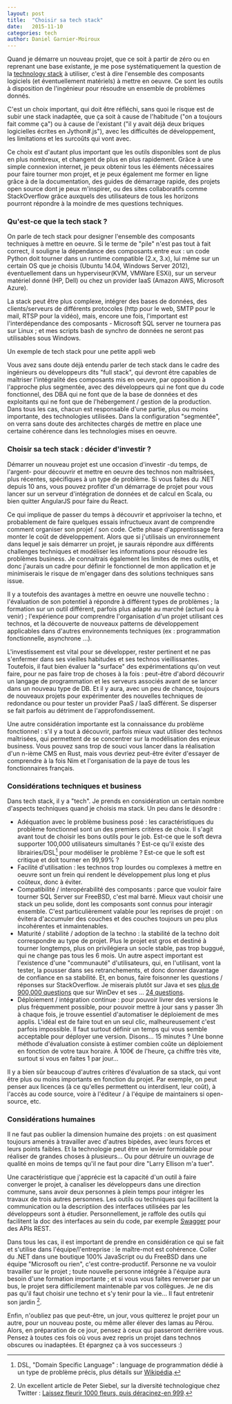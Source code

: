 ```yaml
---
layout: post
title:  "Choisir sa tech stack"
date:   2015-11-10
categories: tech
author: Daniel Garnier-Moiroux
---
```


Quand je démarre un nouveau projet, que ce soit à partir de zéro ou en reprenant une base existante, je me pose systématiquement la question de la <a href="https://en.wikipedia.org/wiki/Technology_stack" target="_blank">technology stack</a> à utiliser, c'est à dire l'ensemble des composants logiciels (et éventuellement matériels) à mettre en oeuvre. Ce sont les outils à disposition de l'ingénieur pour résoudre un ensemble de problèmes donnés.

C'est un choix important, qui doit être réfléchi, sans quoi le risque est de subir une stack inadaptée, que ça soit à cause de l'habitude ("on a toujours fait comme ça") ou à cause de l'existant ("il y avait déjà deux briques logicielles écrites en Jython#.js"), avec les difficultés de développement, les limitations et les surcoûts qui vont avec.

Ce choix est d'autant plus important que les outils disponibles sont de plus en plus nombreux, et changent de plus en plus rapidement. Grâce à une simple connexion internet, je peux obtenir tous les éléments nécessaires pour faire tourner mon projet, et je peux également me former en ligne grâce à de la documentation, des guides de démarrage rapide, des projets open source dont je peux m'inspirer, ou des sites collaboratifs comme StackOverflow grâce auxquels des utilisateurs de tous les horizons pourront répondre à la moindre de mes questions techniques. 


### Qu'est-ce que la tech stack ?
On parle de tech stack pour designer l'ensemble des composants techniques à mettre en oeuvre. Si le terme de "pile" n'est pas tout à fait correct, il souligne la dépendance des composants entre eux : un code Python doit tourner dans un runtime compatible (2.x, 3.x), lui même sur un certain OS que je choisis (Ubuntu 14.04, Windows Server 2012), éventuellement dans un hyperviseur(KVM, VMWare ESXi), sur un serveur matériel donné (HP, Dell) ou chez un provider IaaS (Amazon AWS, Microsoft Azure).

La stack peut être plus complexe, intégrer des bases de données, des clients/serveurs de différents protocoles (http pour le web, SMTP pour le mail, RTSP pour la vidéo), mais, encore une fois, l'important est l'interdépendance des composants - Microsoft SQL server ne tournera pas sur Linux ; et mes scripts bash de synchro de données ne seront pas utilisables sous Windows.


Un exemple de tech stack pour une petite appli web

Vous avez sans doute déjà entendu parler de tech stack dans le cadre des ingénieurs ou développeurs dits "full stack", qui devront être capables de maîtriser l'intégralité des composants mis en oeuvre, par opposition à l'approche plus segmentée, avec des développeurs qui ne font que du code fonctionnel, des DBA qui ne font que de la base de données et des exploitants qui ne font que de l'hébergement / gestion de la production. Dans tous les cas, chacun est responsable d'une partie, plus ou moins importante, des technologies utilisées. Dans la configuration "segmentée", on verra sans doute des architectes chargés de mettre en place une certaine cohérence dans les technologies mises en oeuvre.


### Choisir sa tech stack : décider d'investir ?
Démarrer un nouveau projet est une occasion d'investir -du temps, de l'argent- pour découvrir et mettre en oeuvre des technos non maîtrisées, plus récentes, spécifiques à un type de problème. Si vous faites du .NET depuis 10 ans, vous pouvez profiter d'un démarrage de projet pour vous lancer sur un serveur d'intégration de données et de calcul en Scala, ou bien quitter AngularJS pour faire du React.

Ce qui implique de passer du temps à découvrir et apprivoiser la techno, et probablement de faire quelques essais infructueux avant de comprendre comment organiser son projet / son code. Cette phase d'apprentissage fera monter le coût de développement. Alors que si j'utilisais un environnement dans lequel je sais démarrer un projet, je saurais répondre aux différents challenges techniques et modéliser les informations pour résoudre les problèmes business. Je connaitrais également les limites de mes outils, et donc j'aurais un cadre pour définir le fonctionnel de mon application et je minimiserais le risque de m'engager dans des solutions techniques sans issue.

Il y a toutefois des avantages à mettre en oeuvre une nouvelle techno : l'évaluation de son potentiel à répondre à différent types de problèmes ; la formation sur un outil différent, parfois plus adapté au marché (actuel ou à venir) ; l'expérience pour comprendre l'organisation d'un projet utilisant ces technos, et la découverte de nouveaux patterns de développement applicables dans d'autres environnements techniques (ex : programmation fonctionnelle, asynchrone ...).

L'investissement est vital pour se développer, rester pertinent et ne pas s'enfermer dans ses vieilles habitudes et ses technos vieillissantes. Toutefois, il faut bien évaluer la "surface" des expérimentations qu'on veut faire, pour ne pas faire trop de choses à la fois : peut-être d'abord découvrir un langage de programmation et les serveurs associés avant de se lancer dans un nouveau type de DB. Et il y aura, avec un peu de chance, toujours de nouveaux projets pour expérimenter des nouvelles techniques de redondance ou pour tester un provider PaaS / IaaS différent. Se disperser se fait parfois au détriment de l'approfondissement.

Une autre considération importante est la connaissance du problème fonctionnel : s'il y a tout à découvrir, parfois mieux vaut utiliser des technos maîtrisées, qui permettent de se concentrer sur la modélisation des enjeux business. Vous pouvez sans trop de souci vous lancer dans la réalisation d'un n-ième CMS en Rust, mais vous devriez peut-être éviter d'essayer de comprendre à la fois Nim et l'organisation de la paye de tous les fonctionnaires français.


### Considérations techniques et business
Dans tech stack, il y a "tech". Je prends en considération un certain nombre d'aspects techniques quand je choisis ma stack. Un peu dans le désordre :

- Adéquation avec le problème business posé : les caractéristiques du problème fonctionnel sont un des premiers critères de choix. Il s'agit avant tout de choisir les bons outils pour le job. Est-ce que le soft devra supporter 100,000 utilisateurs simultanés ? Est-ce qu'il existe des librairies/DSL[^1] pour modéliser le problème ? Est-ce que le soft est critique et doit tourner en 99,99% ?
- Facilité d'utilisation : les technos trop lourdes ou complexes à mettre en oeuvre sont un frein qui rendent le développement plus long et plus coûteux, donc à éviter.
- Compatibilité / interopérabilité des composants : parce que vouloir faire tourner SQL Server sur FreeBSD, c'est mal barré. Mieux vaut choisir une stack un peu solide, dont les composants sont connus pour interagir ensemble. C'est particulièrement valable pour les reprises de projet : on évitera d'accumuler des couches et des couches toujours un peu plus incohérentes et inmaintenables.
- Maturité / stabilité / adoption de la techno : la stabilité de la techno doit correspondre au type de projet. Plus le projet est gros et destiné à tourner longtemps, plus on privilégiera un socle stable, pas trop buggué, qui ne change pas tous les 6 mois. Un autre aspect important est l'existence d'une "communauté" d'utilisateurs, qui, en l'utilisant, vont la tester, la pousser dans ses retranchements, et donc donner davantage de confiance en sa stabilité. Et, en bonus, faire foisonner les questions / réponses sur StackOverflow. Je miserais plutôt sur Java et ses <a href="https://stackoverflow.com/questions/tagged/java" target="_blank">plus de 900,000 questions</a> que sur WinDev et ses ... <a href="https://stackoverflow.com/questions/tagged/windev" target="_blank">24 questions</a>.
- Déploiement / intégration continue : pour pouvoir livrer des versions le plus fréquemment possible, pour pouvoir mettre à jour sans y passer 3h à chaque fois, je trouve essentiel d'automatiser le déploiement de mes applis. L'idéal est de faire tout en un seul clic, malheureusement c'est parfois impossible. Il faut surtout définir un temps qui vous semble acceptable pour déployer une version. Disons... 15 minutes ? Une bonne méthode d'évaluation consiste à estimer combien coûte un déploiement en fonction de votre taux horaire. À 100€ de l'heure, ça chiffre très vite, surtout si vous en faites 1 par jour...


Il y a bien sûr beaucoup d'autres critères d'évaluation de sa stack, qui vont être plus ou moins importants en fonction du projet. Par exemple, on peut penser aux licences (à ce qu'elles permettent ou interdisent, leur coût), à l'accès au code source, voire à l'éditeur / à l'équipe de maintainers si open-source, etc.



### Considérations humaines
Il ne faut pas oublier la  dimension humaine des projets : on est quasiment toujours amenés à travailler avec d'autres bipèdes, avec leurs forces et leurs points faibles. Et la technologie peut être un levier formidable pour réaliser de grandes choses à plusieurs... Ou pour détruire un ouvrage de qualité en moins de temps qu'il ne faut pour dire "Larry Ellison m'a tuer".

Une caractéristique que j'apprécie est la capacité d'un outil à faire converger le projet, à canaliser les développeurs dans une direction commune, sans avoir deux personnes à plein temps pour intégrer les travaux de trois autres personnes. Les outils ou techniques qui facilitent la communication ou la descriptiion des interfaces utilisées par les développeurs sont à étudier. Personnellement, je raffole des outils qui facilitent la doc des interfaces au sein du code, par exemple [Swagger](http://swagger.io) pour des APIs REST.

Dans tous les cas, il est important de prendre en considération ce qui se fait et s'utilise dans l'équipe/l'entreprise : le maître-mot est cohérence. Coller du .NET dans une boutique 100% JavaScript ou du FreeBSD dans une équipe "Microsoft ou rien", c'est contre-productif. Personne ne va vouloir travailler sur le projet ; toute nouvelle personne intégrée à l'équipe aura besoin d'une formation importante ; et si vous vous faites renverser par un bus, le projet sera difficilement maintenable par vos collègues. Je ne dis pas qu'il faut choisir une techno et s'y tenir pour la vie... Il faut entretenir son jardin [^2].

Enfin, n'oubliez pas que peut-être, un jour, vous quitterez le projet pour un autre, pour un nouveau poste, ou même aller élever des lamas au Pérou. Alors, en préparation de ce jour, pensez à ceux qui passeront derrière vous. Pensez à toutes ces fois où vous avez repris un projet dans technos obscures ou inadaptées. Et épargnez ça à vos successeurs :)



[^1]: DSL, "Domain Specific Language" : language de programmation dédié à un type de problème précis, plus détails sur <a href="https://fr.wikipedia.org/wiki/Langage_d%C3%A9di%C3%A9" target="_blank">Wikipédia</a>.

[^2]: Un excellent article de Peter Siebel, sur la diversité technologique chez Twitter : <a href="http://www.gigamonkeys.com/flowers/" target="_blank">Laissez fleurir 1000 fleurs, puis déracinez-en 999</a>.
